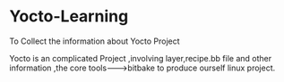 # Yocto-Learning
To Collect the information about Yocto Project


Yocto is an complicated Project ,involving  layer,recipe.bb file and other information ,the core tools--->bitbake to produce ourself linux project.
